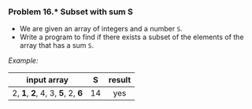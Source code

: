 ### Problem 16.* Subset with sum S
- We are given an array of integers and a number `S`.
- Write a program to find if there exists a subset of the elements of the array that has a sum `S`.

_Example:_

|       input array                      | S  |     result    |
|:--------------------------------------:|:--:|:-------------:|
| 2, **1**, **2**, 4, 3, **5**, 2, **6** | 14 | yes           |
